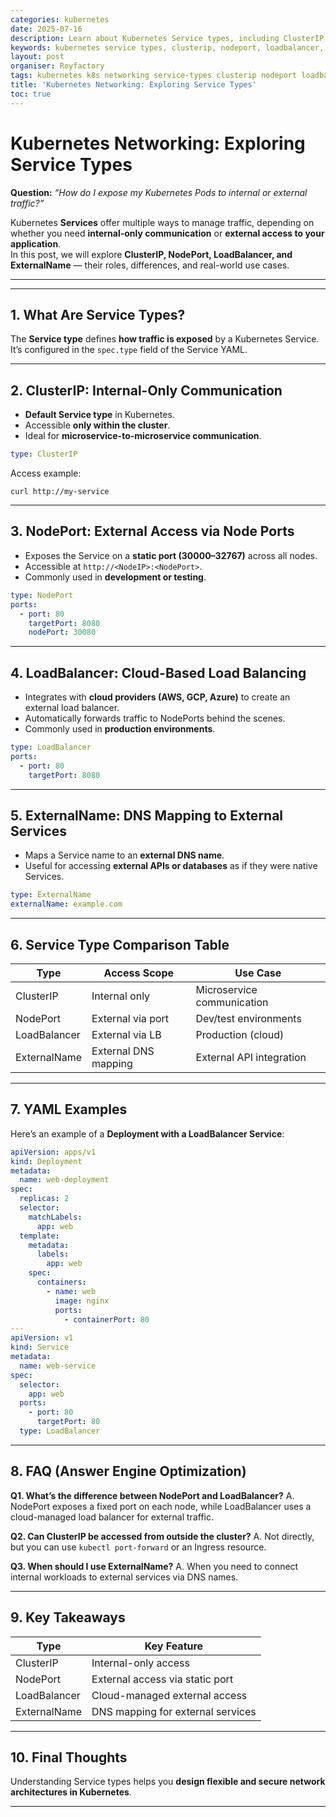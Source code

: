 ```yaml
---
categories: kubernetes
date: 2025-07-16
description: Learn about Kubernetes Service types, including ClusterIP, NodePort, LoadBalancer, and ExternalName. Understand their use cases with YAML examples and a detailed comparison.
keywords: kubernetes service types, clusterip, nodeport, loadbalancer, externalname, k8s networking, kubectl service
layout: post
organiser: Royfactory
tags: kubernetes k8s networking service-types clusterip nodeport loadbalancer externalname devops cloud-native
title: 'Kubernetes Networking: Exploring Service Types'
toc: true
---
```


# Kubernetes Networking: Exploring Service Types

**Question:** *“How do I expose my Kubernetes Pods to internal or external traffic?”*

Kubernetes **Services** offer multiple ways to manage traffic, depending on whether you need **internal-only communication** or **external access to your application**.  
In this post, we will explore **ClusterIP, NodePort, LoadBalancer, and ExternalName** — their roles, differences, and real-world use cases.

---


---

## 1. What Are Service Types?

The **Service type** defines **how traffic is exposed** by a Kubernetes Service.  
It’s configured in the `spec.type` field of the Service YAML.

---

## 2. ClusterIP: Internal-Only Communication

- **Default Service type** in Kubernetes.  
- Accessible **only within the cluster**.  
- Ideal for **microservice-to-microservice communication**.

```yaml
type: ClusterIP
````

Access example:

```
curl http://my-service
```

---

## 3. NodePort: External Access via Node Ports

* Exposes the Service on a **static port (30000–32767)** across all nodes.
* Accessible at `http://<NodeIP>:<NodePort>`.
* Commonly used in **development or testing**.

```yaml
type: NodePort
ports:
  - port: 80
    targetPort: 8080
    nodePort: 30080
```

---

## 4. LoadBalancer: Cloud-Based Load Balancing

* Integrates with **cloud providers (AWS, GCP, Azure)** to create an external load balancer.
* Automatically forwards traffic to NodePorts behind the scenes.
* Commonly used in **production environments**.

```yaml
type: LoadBalancer
ports:
  - port: 80
    targetPort: 8080
```

---

## 5. ExternalName: DNS Mapping to External Services

* Maps a Service name to an **external DNS name**.
* Useful for accessing **external APIs or databases** as if they were native Services.

```yaml
type: ExternalName
externalName: example.com
```

---

## 6. Service Type Comparison Table

| Type         | Access Scope         | Use Case                   |
| ------------ | -------------------- | -------------------------- |
| ClusterIP    | Internal only        | Microservice communication |
| NodePort     | External via port    | Dev/test environments      |
| LoadBalancer | External via LB      | Production (cloud)         |
| ExternalName | External DNS mapping | External API integration   |

---

## 7. YAML Examples

Here’s an example of a **Deployment with a LoadBalancer Service**:

```yaml
apiVersion: apps/v1
kind: Deployment
metadata:
  name: web-deployment
spec:
  replicas: 2
  selector:
    matchLabels:
      app: web
  template:
    metadata:
      labels:
        app: web
    spec:
      containers:
        - name: web
          image: nginx
          ports:
            - containerPort: 80
---
apiVersion: v1
kind: Service
metadata:
  name: web-service
spec:
  selector:
    app: web
  ports:
    - port: 80
      targetPort: 80
  type: LoadBalancer
```

---

## 8. FAQ (Answer Engine Optimization)

**Q1. What’s the difference between NodePort and LoadBalancer?**
A. NodePort exposes a fixed port on each node, while LoadBalancer uses a cloud-managed load balancer for external traffic.

**Q2. Can ClusterIP be accessed from outside the cluster?**
A. Not directly, but you can use `kubectl port-forward` or an Ingress resource.

**Q3. When should I use ExternalName?**
A. When you need to connect internal workloads to external services via DNS names.

---

## 9. Key Takeaways

| Type         | Key Feature                       |
| ------------ | --------------------------------- |
| ClusterIP    | Internal-only access              |
| NodePort     | External access via static port   |
| LoadBalancer | Cloud-managed external access     |
| ExternalName | DNS mapping for external services |

---

## 10. Final Thoughts

Understanding Service types helps you **design flexible and secure network architectures in Kubernetes**.

---